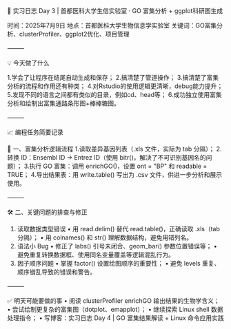 🧬 实习日志 Day 3 | 首都医科大学生信实验室 · GO 富集分析 + ggplot科研图生成

时间：2025年7月9日
地点：首都医科大学生物信息学实验室
关键词：GO富集分析、clusterProfiler、ggplot2优化、项目管理

⸻

💡 今天做了什么

1.学会了让程序在结尾自动生成和保存；
2.搞清楚了管道操作；
3.搞清楚了富集分析的流程和作用还有种类；
4.对Rstudio的使用逻辑更清晰，debug能力提升；
5.发现不同的语言之间都有类似的目录，例如cd、head等；
6.成功独立使用富集分析和绘制出富集通路条形图+棒棒糖图。

⸻

📈 编程任务简要记录

🎯 一、富集分析逻辑流程
1.读取差异基因列表（.xls 文件，实际为 tab 分隔）；
2.转换 ID：Ensembl ID → Entrez ID（使用 bitr()，解决了不可识别基因名的问题）；
3.执行 GO 富集：调用 enrichGO()，设置 ont = "BP" 和 readable = TRUE；
4.导出结果表：用 write.table() 写出为 .csv 文件，供进一步分析和展示使用。

⸻

🛠 二、关键问题的排查与修正
1.	读取数据类型错误
	•	用 read.delim() 替代 read.table()，正确读取 .xls（tab 分隔）；
	•	用 colnames() 和 str() 理解数据结构，避免用错列名。
2.	语法小 Bug
	•	修正了 labs() 引号未闭合、geom_bar() 参数位置错误等；
	•	避免重复转换数据框、使用同名变量覆盖等逻辑混乱行为。
3.	因子顺序问题
	•	掌握 factor() 设置绘图顺序的重要性；
	•	避免 levels 重复、顺序错乱导致的错误和警告。

⸻

✅ 明天可能要做的事
	•	阅读 clusterProfiler enrichGO 输出结果的生物学含义；
	•	尝试绘制更复杂的富集图（dotplot、emapplot）；
	•	继续探索 Linux shell 数据处理指令；
	•	写博客：实习日志 Day 4 | GO 富集结果解读 + Linux 命令应用实践
